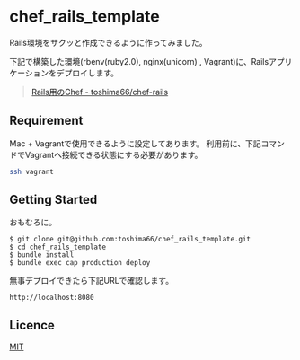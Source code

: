 chef_rails_template
====

Rails環境をサクッと作成できるように作ってみました。

下記で構築した環境(rbenv(ruby2.0), nginx(unicorn) , Vagrant)に、Railsアプリケーションをデプロイします。

> [Rails用のChef - toshima66/chef-rails](https://github.com/toshima66/chef-rails)


## Requirement
Mac + Vagrantで使用できるように設定してあります。
利用前に、下記コマンドでVagrantへ接続できる状態にする必要があります。

```bash
ssh vagrant
```

## Getting Started
おもむろに。
```
$ git clone git@github.com:toshima66/chef_rails_template.git
$ cd chef_rails_template
$ bundle install
$ bundle exec cap production deploy
```

無事デプロイできたら下記URLで確認します。
```
http://localhost:8080
```


## Licence
[MIT](https://github.com/tcnksm/tool/blob/master/LICENCE)
